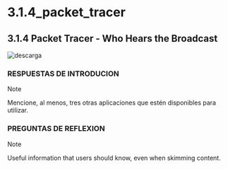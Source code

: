 # 3.1.4_packet_tracer
## 3.1.4 Packet Tracer - Who Hears the Broadcast
![descarga](https://github.com/BRAYANGRANADOS/3.1.4_packet_tracer/assets/97776616/f6c3775a-7182-4223-b129-d2ffc1650301)

### RESPUESTAS DE INTRODUCION
> [!NOTE]
> Mencione, al menos, tres otras aplicaciones que estén disponibles para utilizar.
### PREGUNTAS DE REFLEXION
> [!NOTE]
> Useful information that users should know, even when skimming content.
